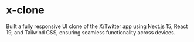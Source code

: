 # x-clone
Built a fully responsive UI clone of the X/Twitter app using Next.js 15, React 19, and Tailwind CSS, ensuring seamless functionality across devices.
